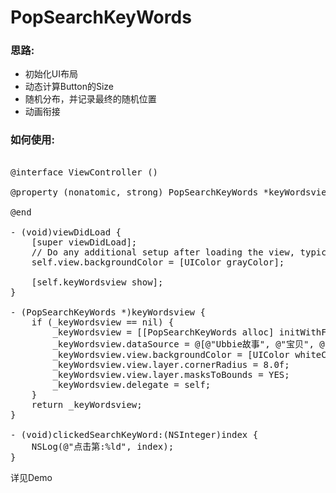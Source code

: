# PopSearchKeyWords

### 思路:

- 初始化UI布局
- 动态计算Button的Size
- 随机分布，并记录最终的随机位置
- 动画衔接

### 如何使用:

<pre>

@interface ViewController () <PopSearchKeyWordsDelegate>

@property (nonatomic, strong) PopSearchKeyWords *keyWordsview;

@end

- (void)viewDidLoad {
    [super viewDidLoad];
    // Do any additional setup after loading the view, typically from a nib.
    self.view.backgroundColor = [UIColor grayColor];
    
    [self.keyWordsview show];
}

- (PopSearchKeyWords *)keyWordsview {
    if (_keyWordsview == nil) {
        _keyWordsview = [[PopSearchKeyWords alloc] initWithFrame:CGRectMake(6, 70, self.view.bounds.size.width - 12, 300) onView:self.view];
        _keyWordsview.dataSource = @[@"Ubbie故事", @"宝贝", @"睡衣宝宝", @"天使", @"宝贝儿歌", @"儿童音乐", @"企鹅历险记", @"古诗词", @"童话故事", @"小优比"];
        _keyWordsview.view.backgroundColor = [UIColor whiteColor];
        _keyWordsview.view.layer.cornerRadius = 8.0f;
        _keyWordsview.view.layer.masksToBounds = YES;
        _keyWordsview.delegate = self;
    }
    return _keyWordsview;
}

- (void)clickedSearchKeyWord:(NSInteger)index {
    NSLog(@"点击第:%ld", index);
}	
</pre>
	
详见Demo
